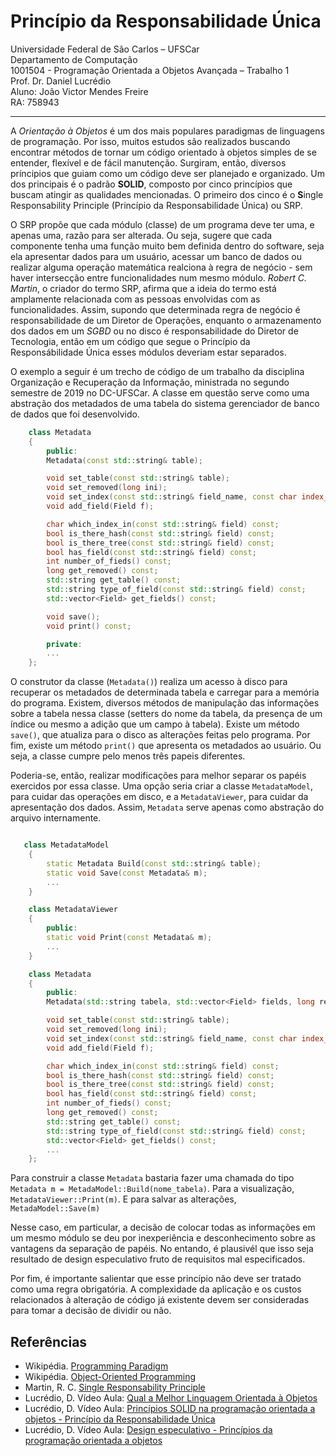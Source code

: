 # Princípio da Responsabilidade Única

Universidade Federal de São Carlos – UFSCar \
Departamento de Computação \
1001504 - Programação Orientada a Objetos Avançada – Trabalho 1 \
Prof. Dr. Daniel Lucrédio \
Aluno: João Victor Mendes Freire \
RA: 758943 

---

A *Orientação à Objetos* é um dos mais populares paradigmas de linguagens de programação. Por isso, muitos estudos são realizados buscando encontrar métodos de tornar um código orientado à objetos simples de se entender, flexível e de fácil manutenção. Surgiram, então, diversos príncipios que guiam como um código deve ser planejado e organizado. Um dos principais é o padrão **SOLID**, composto por cinco princípios que buscam atingir as qualidades mencionadas. O primeiro dos cinco é o **S**ingle Responsability Principle (Princípio da Responsabilidade Única) ou SRP.

O SRP propõe que cada módulo (classe) de um programa deve ter uma, e apenas uma, razão para ser alterada. Ou seja, sugere que cada componente tenha uma função muito bem definida dentro do software, seja ela apresentar dados para um usuário, acessar um banco de dados ou realizar alguma operação matemática realciona à regra de negócio - sem haver intersecção entre funcionalidades num mesmo módulo. *Robert C. Martin*, o criador do termo SRP, afirma que a ideia do termo está amplamente relacionada com as pessoas envolvidas com as funcionalidades. Assim, supondo que determinada regra de negócio é responsabilidade de um Diretor de Operações, enquanto o armazenamento dos dados em um *SGBD* ou no disco é responsabilidade do Diretor de Tecnologia, então em um código que segue o Princípio da Responsábilidade Única esses módulos deveriam estar separados.

O exemplo a seguir é um trecho de código de um trabalho da disciplina Organização e Recuperação da Informação, ministrada no segundo semestre de 2019 no DC-UFSCar. A classe em questão serve como uma abstração dos metadados de uma tabela do sistema gerenciador de banco de dados que foi desenvolvido.

```cpp
    class Metadata
    {
        public:
        Metadata(const std::string& table);

        void set_table(const std::string& table);
        void set_removed(long ini);
        void set_index(const std::string& field_name, const char index_type);
        void add_field(Field f);

        char which_index_in(const std::string& field) const;
        bool is_there_hash(const std::string& field) const;
        bool is_there_tree(const std::string& field) const;
        bool has_field(const std::string& field) const;
        int number_of_fieds() const;
        long get_removed() const;
        std::string get_table() const;
        std::string type_of_field(const std::string& field) const;
        std::vector<Field> get_fields() const;

        void save();
        void print() const;

        private:
        ...
    };
```

O construtor da classe (`Metadata()`) realiza um acesso à disco para recuperar os metadados de determinada tabela e carregar para a memória do programa. Existem, diversos métodos de manipulação das informações sobre a tabela nessa classe (setters do nome da tabela, da presença de um índice ou mesmo a adição que um campo à tabela). Existe um método `save()`, que atualiza para o disco as alterações feitas pelo programa. Por fim, existe um método `print()` que apresenta os metadados ao usuário. Ou seja, a classe cumpre pelo menos três papeis diferentes.

Poderia-se, então, realizar modificações para melhor separar os papéis exercidos por essa classe. Uma opção seria criar a classe `MetadataModel`, para cuidar das operações em disco, e a `MetadataViewer`, para cuidar da apresentação dos dados. Assim, `Metadata` serve apenas como abstração do arquivo internamente.

```cpp

   class MetadataModel
    {
        static Metadata Build(const std::string& table);
        static void Save(const Metadata& m);
        ...
    }

    class MetadataViewer
    {
        public:
        static void Print(const Metadata& m);
        ...
    }

    class Metadata
    {
        public:
        Metadata(std::string tabela, std::vector<Field> fields, long removed_position, long removed_index);

        void set_table(const std::string& table);
        void set_removed(long ini);
        void set_index(const std::string& field_name, const char index_type);
        void add_field(Field f);

        char which_index_in(const std::string& field) const;
        bool is_there_hash(const std::string& field) const;
        bool is_there_tree(const std::string& field) const;
        bool has_field(const std::string& field) const;
        int number_of_fieds() const;
        long get_removed() const;
        std::string get_table() const;
        std::string type_of_field(const std::string& field) const;
        std::vector<Field> get_fields() const;
        ...
    };
```

Para construir a classe `Metadata` bastaria fazer uma chamada do tipo `Metadata m = MetadaModel::Build(nome_tabela)`. Para a visualização, `MetadataViewer::Print(m)`. E para salvar as alterações, `MetadaModel::Save(m)`

Nesse caso, em particular, a decisão de colocar todas as informações em um mesmo módulo se deu por inexperiência e desconhecimento sobre as vantagens da separação de papéis. No entando, é plausivél que isso seja resultado de design especulativo fruto de requisitos mal especificados.

Por fim, é importante salientar que esse princípio não deve ser tratado como uma regra obrigatória. A complexidade da aplicação e os custos relacionados à alteração de código já existente devem ser consideradas para tomar a decisão de dividir ou não.


## Referências
- Wikipédia. [Programming Paradigm](https://en.wikipedia.org/wiki/Programming_paradigm)
- Wikipédia. [Object-Oriented Programming](https://en.wikipedia.org/wiki/Object-oriented_programming)
- Martin, R. C. [Single Responsability Principle](https://blog.cleancoder.com/uncle-bob/2014/05/08/SingleReponsibilityPrinciple.html) 
- Lucrédio, D. Vídeo Aula: [Qual a Melhor Linguagem Orientada à Objetos](https://www.youtube.com/watch?v=gbgV5jKZfTk&list=PLaPmgS59eMSFYb42BcmYzVcClCh0t-26L&index=1)
- Lucrédio, D. Vídeo Aula: [Princípios SOLID na programação orientada a objetos - Princípio da Responsabilidade Única](https://www.youtube.com/watch?v=wwg-gWTuB1o&list=PLaPmgS59eMSFYb42BcmYzVcClCh0t-26L&index=2)
- Lucrédio, D. Vídeo Aula: [Design especulativo - Princípios da programação orientada a objetos](https://www.youtube.com/watch?v=alwkvSaODHc&list=PLaPmgS59eMSFYb42BcmYzVcClCh0t-26L&index=3)
